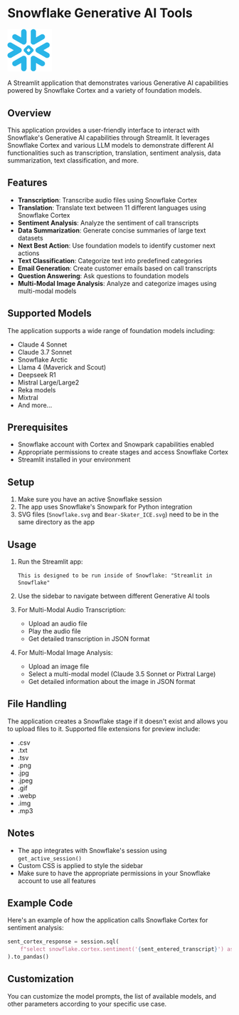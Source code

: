 # Snowflake Generative AI Tools

<img src="Snowflake.svg" width="100">

A Streamlit application that demonstrates various Generative AI capabilities powered by Snowflake Cortex and a variety of foundation models.

## Overview

This application provides a user-friendly interface to interact with Snowflake's Generative AI capabilities through Streamlit. It leverages Snowflake Cortex and various LLM models to demonstrate different AI functionalities such as transcription, translation, sentiment analysis, data summarization, text classification, and more.

## Features

- **Transcription**: Transcribe audio files using Snowflake Cortex
- **Translation**: Translate text between 11 different languages using Snowflake Cortex
- **Sentiment Analysis**: Analyze the sentiment of call transcripts
- **Data Summarization**: Generate concise summaries of large text datasets
- **Next Best Action**: Use foundation models to identify customer next actions
- **Text Classification**: Categorize text into predefined categories
- **Email Generation**: Create customer emails based on call transcripts
- **Question Answering**: Ask questions to foundation models
- **Multi-Modal Image Analysis**: Analyze and categorize images using multi-modal models

## Supported Models

The application supports a wide range of foundation models including:

- Claude 4 Sonnet
- Claude 3.7 Sonnet
- Snowflake Arctic
- Llama 4 (Maverick and Scout)
- Deepseek R1
- Mistral Large/Large2
- Reka models
- Mixtral
- And more...

## Prerequisites

- Snowflake account with Cortex and Snowpark capabilities enabled
- Appropriate permissions to create stages and access Snowflake Cortex
- Streamlit installed in your environment

## Setup

1. Make sure you have an active Snowflake session
2. The app uses Snowflake's Snowpark for Python integration
3. SVG files (`Snowflake.svg` and `Bear-Skater_ICE.svg`) need to be in the same directory as the app

## Usage

1. Run the Streamlit app:
   ```
   This is designed to be run inside of Snowflake: "Streamlit in Snowflake"
   ```

2. Use the sidebar to navigate between different Generative AI tools

3. For Multi-Modal Audio Transcription:
   - Upload an audio file
   - Play the audio file
   - Get detailed transcription in JSON format

4. For Multi-Modal Image Analysis:
   - Upload an image file
   - Select a multi-modal model (Claude 3.5 Sonnet or Pixtral Large)
   - Get detailed information about the image in JSON format

## File Handling

The application creates a Snowflake stage if it doesn't exist and allows you to upload files to it. Supported file extensions for preview include:
- .csv
- .txt
- .tsv
- .png
- .jpg
- .jpeg
- .gif
- .webp
- .img
- .mp3

## Notes

- The app integrates with Snowflake's session using `get_active_session()`
- Custom CSS is applied to style the sidebar
- Make sure to have the appropriate permissions in your Snowflake account to use all features

## Example Code

Here's an example of how the application calls Snowflake Cortex for sentiment analysis:

```python
sent_cortex_response = session.sql(
    f"select snowflake.cortex.sentiment('{sent_entered_transcript}') as sentiment"
).to_pandas()
```

## Customization

You can customize the model prompts, the list of available models, and other parameters according to your specific use case.


